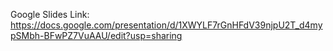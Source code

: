 Google Slides Link: https://docs.google.com/presentation/d/1XWYLF7rGnHFdV39njpU2T_d4mypSMbh-BFwPZ7VuAAU/edit?usp=sharing
